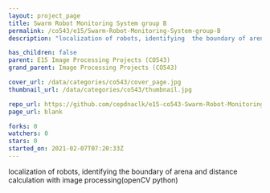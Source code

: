 ```yaml
---
layout: project_page
title: Swarm Robot Monitoring System group B
permalink: /co543/e15/Swarm-Robot-Monitoring-System-group-B
description: "localization of robots, identifying  the boundary of arena and distance calculation with image processing(openCV python)"

has_children: false
parent: E15 Image Processing Projects (CO543)
grand_parent: Image Processing Projects (CO543)

cover_url: /data/categories/co543/cover_page.jpg
thumbnail_url: /data/categories/co543/thumbnail.jpg

repo_url: https://github.com/cepdnaclk/e15-co543-Swarm-Robot-Monitoring-System-group-B
page_url: blank

forks: 0
watchers: 0
stars: 0
started_on: 2021-02-07T07:20:33Z
---
```

localization of robots, identifying  the boundary of arena and distance calculation with image processing(openCV python)

